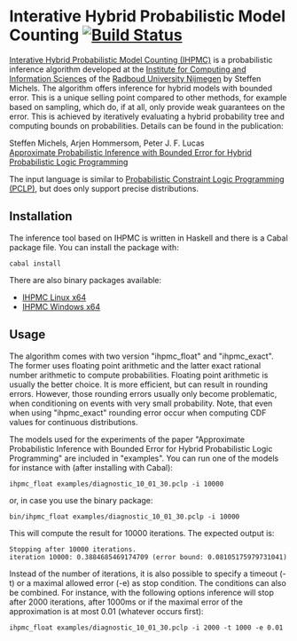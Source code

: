 # Interative Hybrid Probabilistic Model Counting [![Build Status](https://travis-ci.org/SteffenMichels/IHPMC.svg?branch=master)](https://travis-ci.org/SteffenMichels/IHPMC)

[Interative Hybrid Probabilistic Model Counting (IHPMC)](http://www.steffen-michels.de/ihpmc/) is a probabilistic inference algorithm developed at the [Institute for Computing and Information Sciences](http://www.ru.nl/icis/) of the [Radboud University Nijmegen](http://www.ru.nl/) by Steffen Michels. The algorithm offers inference for hybrid models with bounded error. This is a unique selling point compared to other methods, for example based on sampling, which do, if at all, only provide weak guarantees on the error. This is achieved by iteratively evaluating a hybrid probability tree and computing bounds on probabilities. Details can be found in the publication:

Steffen Michels, Arjen Hommersom, Peter J. F. Lucas <br />
[Approximate Probabilistic Inference with Bounded Error for Hybrid Probabilistic Logic Programming](http://www.steffen-michels.de/articles/ijcai16.pdf)


The input language is similar to [Probabilistic Constraint Logic Programming (PCLP)](http://www.steffen-michels.de/pclp), but does only support precise distributions.


## Installation

The inference tool based on IHPMC is written in Haskell and there is a Cabal package file. You can install the package with:

    cabal install

There are also binary packages available:
 * [IHPMC Linux x64](http://www.steffen-michels.de/ihpmc/ihpmc_linux_x64.tar.gz)
 * [IHPMC Windows x64](http://www.steffen-michels.de/ihpmc/ihpmc_windows_x64.zip)

## Usage

The algorithm comes with two version "ihpmc_float" and "ihpmc_exact". The former uses floating point arithmetic and the latter exact rational number arithmetic to compute probabilities. Floating point arithmetic is usually the better choice. It is more efficient, but can result in rounding errors. However, those rounding errors usually only become problematic, when conditioning on events with very small probability. Note, that even when using "ihpmc_exact" rounding error occur when computing CDF values for continuous distributions.

The models used for the experiments of the paper "Approximate Probabilistic Inference with Bounded Error for Hybrid Probabilistic Logic Programming" are included in "examples". You can run one of the models for instance with (after installing with Cabal):

    ihpmc_float examples/diagnostic_10_01_30.pclp -i 10000

or, in case you use the binary package:

    bin/ihpmc_float examples/diagnostic_10_01_30.pclp -i 10000

This will compute the result for 10000 iterations. The expected output is:

    Stopping after 10000 iterations.
    iteration 10000: 0.3884685469174709 (error bound: 0.08105175979731041)

Instead of the number of iterations, it is also possible to specify a timeout (-t) or a maximal allowed error (-e) as stop condition. The conditions can also be combined. For instance, with the following options inference will stop after 2000 iterations, after 1000ms or if the maximal error of the approximation is at most 0.01 (whatever occurs first):

    ihpmc_float examples/diagnostic_10_01_30.pclp -i 2000 -t 1000 -e 0.01

